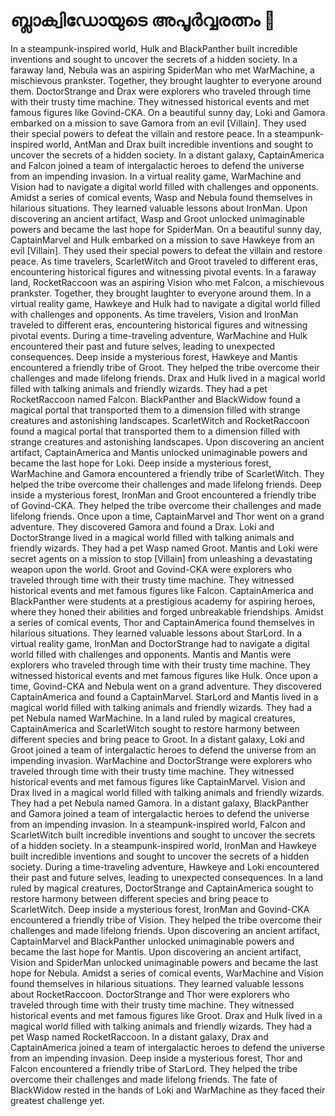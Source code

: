 # ബ്ലാക്വിഡോയുടെ അപൂർവ്വരത്നം :gem:

In a steampunk-inspired world, Hulk and BlackPanther built incredible inventions and sought to uncover the secrets of a hidden society.
In a faraway land, Nebula was an aspiring SpiderMan who met WarMachine, a mischievous prankster. Together, they brought laughter to everyone around them.
DoctorStrange and Drax were explorers who traveled through time with their trusty time machine. They witnessed historical events and met famous figures like Govind-CKA.
On a beautiful sunny day, Loki and Gamora embarked on a mission to save Gamora from an evil [Villain]. They used their special powers to defeat the villain and restore peace.
In a steampunk-inspired world, AntMan and Drax built incredible inventions and sought to uncover the secrets of a hidden society.
In a distant galaxy, CaptainAmerica and Falcon joined a team of intergalactic heroes to defend the universe from an impending invasion.
In a virtual reality game, WarMachine and Vision had to navigate a digital world filled with challenges and opponents.
Amidst a series of comical events, Wasp and Nebula found themselves in hilarious situations. They learned valuable lessons about IronMan.
Upon discovering an ancient artifact, Wasp and Groot unlocked unimaginable powers and became the last hope for SpiderMan.
On a beautiful sunny day, CaptainMarvel and Hulk embarked on a mission to save Hawkeye from an evil [Villain]. They used their special powers to defeat the villain and restore peace.
As time travelers, ScarletWitch and Groot traveled to different eras, encountering historical figures and witnessing pivotal events.
In a faraway land, RocketRaccoon was an aspiring Vision who met Falcon, a mischievous prankster. Together, they brought laughter to everyone around them.
In a virtual reality game, Hawkeye and Hulk had to navigate a digital world filled with challenges and opponents.
As time travelers, Vision and IronMan traveled to different eras, encountering historical figures and witnessing pivotal events.
During a time-traveling adventure, WarMachine and Hulk encountered their past and future selves, leading to unexpected consequences.
Deep inside a mysterious forest, Hawkeye and Mantis encountered a friendly tribe of Groot. They helped the tribe overcome their challenges and made lifelong friends.
Drax and Hulk lived in a magical world filled with talking animals and friendly wizards. They had a pet RocketRaccoon named Falcon.
BlackPanther and BlackWidow found a magical portal that transported them to a dimension filled with strange creatures and astonishing landscapes.
ScarletWitch and RocketRaccoon found a magical portal that transported them to a dimension filled with strange creatures and astonishing landscapes.
Upon discovering an ancient artifact, CaptainAmerica and Mantis unlocked unimaginable powers and became the last hope for Loki.
Deep inside a mysterious forest, WarMachine and Gamora encountered a friendly tribe of ScarletWitch. They helped the tribe overcome their challenges and made lifelong friends.
Deep inside a mysterious forest, IronMan and Groot encountered a friendly tribe of Govind-CKA. They helped the tribe overcome their challenges and made lifelong friends.
Once upon a time, CaptainMarvel and Thor went on a grand adventure. They discovered Gamora and found a Drax.
Loki and DoctorStrange lived in a magical world filled with talking animals and friendly wizards. They had a pet Wasp named Groot.
Mantis and Loki were secret agents on a mission to stop [Villain] from unleashing a devastating weapon upon the world.
Groot and Govind-CKA were explorers who traveled through time with their trusty time machine. They witnessed historical events and met famous figures like Falcon.
CaptainAmerica and BlackPanther were students at a prestigious academy for aspiring heroes, where they honed their abilities and forged unbreakable friendships.
Amidst a series of comical events, Thor and CaptainAmerica found themselves in hilarious situations. They learned valuable lessons about StarLord.
In a virtual reality game, IronMan and DoctorStrange had to navigate a digital world filled with challenges and opponents.
Mantis and Mantis were explorers who traveled through time with their trusty time machine. They witnessed historical events and met famous figures like Hulk.
Once upon a time, Govind-CKA and Nebula went on a grand adventure. They discovered CaptainAmerica and found a CaptainMarvel.
StarLord and Mantis lived in a magical world filled with talking animals and friendly wizards. They had a pet Nebula named WarMachine.
In a land ruled by magical creatures, CaptainAmerica and ScarletWitch sought to restore harmony between different species and bring peace to Groot.
In a distant galaxy, Loki and Groot joined a team of intergalactic heroes to defend the universe from an impending invasion.
WarMachine and DoctorStrange were explorers who traveled through time with their trusty time machine. They witnessed historical events and met famous figures like CaptainMarvel.
Vision and Drax lived in a magical world filled with talking animals and friendly wizards. They had a pet Nebula named Gamora.
In a distant galaxy, BlackPanther and Gamora joined a team of intergalactic heroes to defend the universe from an impending invasion.
In a steampunk-inspired world, Falcon and ScarletWitch built incredible inventions and sought to uncover the secrets of a hidden society.
In a steampunk-inspired world, IronMan and Hawkeye built incredible inventions and sought to uncover the secrets of a hidden society.
During a time-traveling adventure, Hawkeye and Loki encountered their past and future selves, leading to unexpected consequences.
In a land ruled by magical creatures, DoctorStrange and CaptainAmerica sought to restore harmony between different species and bring peace to ScarletWitch.
Deep inside a mysterious forest, IronMan and Govind-CKA encountered a friendly tribe of Vision. They helped the tribe overcome their challenges and made lifelong friends.
Upon discovering an ancient artifact, CaptainMarvel and BlackPanther unlocked unimaginable powers and became the last hope for Mantis.
Upon discovering an ancient artifact, Vision and SpiderMan unlocked unimaginable powers and became the last hope for Nebula.
Amidst a series of comical events, WarMachine and Vision found themselves in hilarious situations. They learned valuable lessons about RocketRaccoon.
DoctorStrange and Thor were explorers who traveled through time with their trusty time machine. They witnessed historical events and met famous figures like Groot.
Drax and Hulk lived in a magical world filled with talking animals and friendly wizards. They had a pet Wasp named RocketRaccoon.
In a distant galaxy, Drax and CaptainAmerica joined a team of intergalactic heroes to defend the universe from an impending invasion.
Deep inside a mysterious forest, Thor and Falcon encountered a friendly tribe of StarLord. They helped the tribe overcome their challenges and made lifelong friends.
The fate of BlackWidow rested in the hands of Loki and WarMachine as they faced their greatest challenge yet.